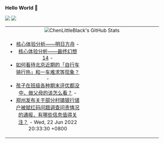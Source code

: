 ### Hello World 👋

[![](https://img.shields.io/badge/@ChenLittleBlack-1a6c81?style=flat&logo=java&logoColor=1a6c81&label=Java&colorA=ffffff)](https://www.java.com/)
[![](https://img.shields.io/badge/@ChenLittleBlack-41b883?style=flat&logo=vuedotjs&logoColor=41b883&label=Vue&colorA=ffffff)](https://cn.vuejs.org/)

<table>
<tr>
<td colspan="2" style="text-align: center;">
<img alt="ChenLittleBlack's GitHub Stats" src="https://github-readme-stats.vercel.app/api?username=ChenLittleBlack&show_icons=true&icon_color=CE1D2D&text_color=718096&bg_color=ffffff&hide_title=true" />
</td>
</tr>
<tr>
<td align="center" valign="middle">

<!-- START_SECTION:blog -->
* <a href='http://zhuanlan.zhihu.com/p/527745985?utm_campaign=rss&utm_medium=rss&utm_source=rss&utm_content=title' target='_blank'>核心体验分析——明日方舟</a> - 
* <a href='http://zhuanlan.zhihu.com/p/530667682?utm_campaign=rss&utm_medium=rss&utm_source=rss&utm_content=title' target='_blank'>核心体验分析——最终幻想14</a> - 
* <a href='http://www.zhihu.com/question/537693355/answer/2532368490?utm_campaign=rss&utm_medium=rss&utm_source=rss&utm_content=title' target='_blank'>如何看待北京近期的「自行车骑行热」和一车难求等现象？</a> - 
* <a href='http://www.zhihu.com/question/419176329/answer/2532184792?utm_campaign=rss&utm_medium=rss&utm_source=rss&utm_content=title' target='_blank'>孩子在班级各种期末评优都没中，做父母的该怎么看？</a> - 
* <a href='http://www.zhihu.com/question/538986890/answer/2540274150?utm_campaign=rss&utm_medium=rss&utm_source=rss&utm_content=title' target='_blank'>郑州发布关于部分村镇银行储户被赋红码问题调查问责情况的通报，有哪些信息值得关注？</a> - Wed, 22 Jun 2022 20:33:30 +0800
<!-- END_SECTION:blog -->

</td>
<td valign="middle" width="50%">

<!-- START_SECTION:douban -->

<!-- END_SECTION:douban -->

</td>
</tr>
</table>
